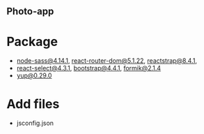 ## Photo-app

# Package

- node-sass@4.14.1, react-router-dom@5.1.22, reactstrap@8.4.1,
- react-select@4.3.1, bootstrap@4.4.1, formik@2.1.4
- yup@0.29.0

# Add files

- jsconfig.json
